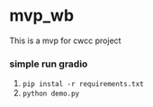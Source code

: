 # mvp_wb
This is a mvp for cwcc project


### simple run gradio
1. `pip instal -r requirements.txt`
2. `python demo.py`